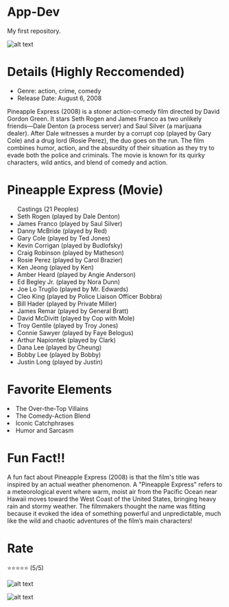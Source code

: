 # App-Dev
My first repository.

![alt text](https://flxt.tmsimg.com/assets/p176350_p_v10_an.jpg)

# Details (Highly Reccomended)
<ul>
  <li>Genre: action, crime, comedy </li>
  <li>Release Date: August 6, 2008</li>
  </ul>

Pineapple Express (2008) is a stoner action-comedy film directed by David Gordon Green. It stars Seth Rogen and James Franco as two unlikely friends—Dale Denton (a process server) and Saul Silver (a marijuana dealer). After Dale witnesses a murder by a corrupt cop (played by Gary Cole) and a drug lord (Rosie Perez), the duo goes on the run. The film combines humor, action, and the absurdity of their situation as they try to evade both the police and criminals. The movie is known for its quirky characters, wild antics, and blend of comedy and action.


# Pineapple Express (Movie)
<ul>
Castings (21 Peoples)
<li>Seth Rogen (played by Dale Denton)</li>
<li>James Franco (played by Saul Silver)</li>
<li>Danny McBride (played by Red)</li>
<li>Gary Cole (played by Ted Jones)</li>
<li>Kevin Corrigan (played by Budlofsky)</li>
<li>Craig Robinson (played by Matheson)</li>
<li>Rosie Perez (played by Carol Brazier)</li>
<li>Ken Jeong (played by Ken)</li>
<li>Amber Heard (played by Angie Anderson)</li>
<li>Ed Begley Jr. (played by Nora Dunn)</li>
<li>Joe Lo Truglio (played by Mr. Edwards)</li>
<li>Cleo King (played by Police Liaison Officer Bobbra)</li>
<li>Bill Hader (played by Private Miller)</li>
<li>James Remar (played by General Bratt)</li>
<li>David McDivitt (played by Cop with Mole)</li>
<li>Troy Gentile (played by Troy Jones)</li>
<li>Connie Sawyer (played by Faye Belogus)</li>
<li>Arthur Napiontek (played by Clark)</li>
<li>Dana Lee (played by Cheung)</li>
<li>Bobby Lee (played by Bobby)</li>
<li>Justin Long (played by Justin)</li>
</ul>

# Favorite Elements

<li>The Over-the-Top Villains
<li>The Comedy-Action Blend
<li>Iconic Catchphrases
<li>Humor and Sarcasm

# Fun Fact!!
A fun fact about Pineapple Express (2008) is that the film's title was inspired by an actual weather phenomenon. A "Pineapple Express" refers to a meteorological event where warm, moist air from the Pacific Ocean near Hawaii moves toward the West Coast of the United States, bringing heavy rain and stormy weather. The filmmakers thought the name was fitting because it evoked the idea of something powerful and unpredictable, much like the wild and chaotic adventures of the film’s main characters!

# Rate
⭐⭐⭐⭐⭐ (5/5)

![alt text](https://i1.wp.com/braindeadradio.com/wp-content/uploads/2012/02/pineapple-express-5.gif)

![alt text](https://www.pbs.org/independentlens/wp-content/uploads/2017/04/pineapple-express-2.gif)


